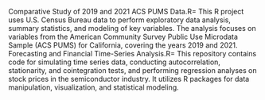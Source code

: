 Comparative Study of 2019 and 2021 ACS PUMS Data.R= This R project uses U.S. Census Bureau data to perform exploratory data analysis, summary statistics, and modeling of key variables. The analysis focuses on variables from the American Community Survey Public Use Microdata Sample (ACS PUMS) for California, covering the years 2019 and 2021.
Forecasting and Financial Time-Series Analysis.R= This repository contains code for simulating time series data, conducting autocorrelation, stationarity, and cointegration tests, and performing regression analyses on stock prices in the semiconductor industry. It utilizes R packages for data manipulation, visualization, and statistical modeling.
